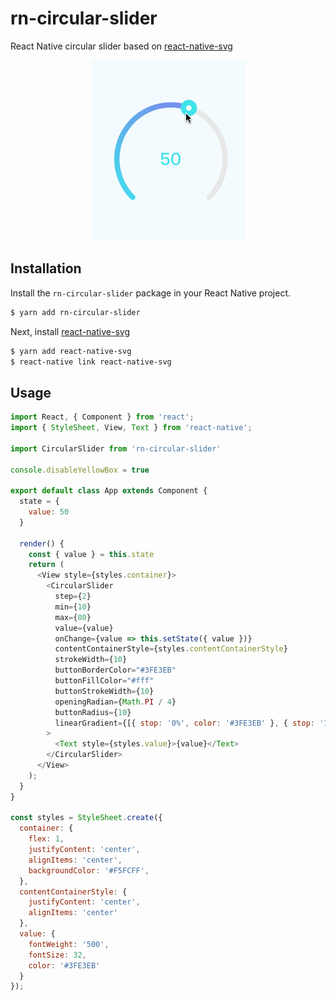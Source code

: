 # rn-circular-slider

React Native circular slider based on [react-native-svg](https://github.com/react-native-community/react-native-svg)

<div align=center><img src=".github/screenshot.gif"></div>

## Installation

Install the `rn-circular-slider` package in your React Native project.

```bash
$ yarn add rn-circular-slider
```

Next, install [react-native-svg](https://github.com/react-native-community/react-native-svg)

```bash
$ yarn add react-native-svg
$ react-native link react-native-svg
```

## Usage

```js
import React, { Component } from 'react';
import { StyleSheet, View, Text } from 'react-native';

import CircularSlider from 'rn-circular-slider'

console.disableYellowBox = true

export default class App extends Component {
  state = {
    value: 50
  }

  render() {
    const { value } = this.state
    return (
      <View style={styles.container}>
        <CircularSlider
          step={2}
          min={10}
          max={80}
          value={value}
          onChange={value => this.setState({ value })}
          contentContainerStyle={styles.contentContainerStyle}
          strokeWidth={10}
          buttonBorderColor="#3FE3EB"
          buttonFillColor="#fff"
          buttonStrokeWidth={10}
          openingRadian={Math.PI / 4}
          buttonRadius={10}
          linearGradient={[{ stop: '0%', color: '#3FE3EB' }, { stop: '100%', color: '#7E84ED' }]}
        >
          <Text style={styles.value}>{value}</Text>
        </CircularSlider>
      </View>
    );
  }
}

const styles = StyleSheet.create({
  container: {
    flex: 1,
    justifyContent: 'center',
    alignItems: 'center',
    backgroundColor: '#F5FCFF',
  },
  contentContainerStyle: {
    justifyContent: 'center',
    alignItems: 'center'
  },
  value: {
    fontWeight: '500',
    fontSize: 32,
    color: '#3FE3EB'
  }
});
```